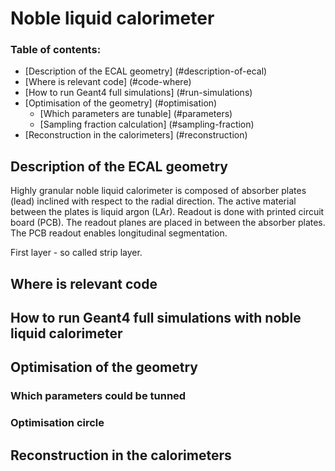 Noble liquid calorimeter
==

### Table of contents:

* [Description of the ECAL geometry] (#description-of-ecal)
* [Where is relevant code] (#code-where)
* [How to run Geant4 full simulations] (#run-simulations)
* [Optimisation of the geometry] (#optimisation)
  * [Which parameters are tunable] (#parameters)
  * [Sampling fraction calculation] (#sampling-fraction)
* [Reconstruction in the calorimeters] (#reconstruction)

Description of the ECAL geometry
--

Highly granular noble liquid calorimeter is composed of absorber plates (lead) inclined with respect to the radial direction. The active material between the plates is liquid argon (LAr). Readout is done with printed circuit board (PCB). The readout planes are placed in between the absorber plates. The PCB readout enables longitudinal segmentation.

First layer - so called strip layer.


Where is relevant code
--

How to run Geant4 full simulations with noble liquid calorimeter
--

Optimisation of the geometry
--
### Which parameters could be tunned

### Optimisation circle


Reconstruction in the calorimeters
--


